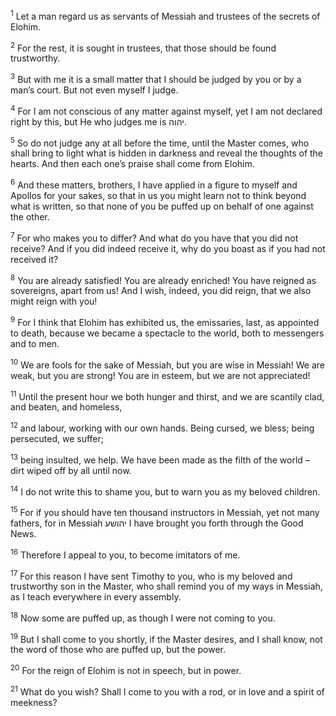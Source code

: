 <sup>1</sup> Let a man regard us as servants of Messiah and trustees of the secrets of Elohim.

<sup>2</sup> For the rest, it is sought in trustees, that those should be found trustworthy.

<sup>3</sup> But with me it is a small matter that I should be judged by you or by a man’s court. But not even myself I judge.

<sup>4</sup> For I am not conscious of any matter against myself, yet I am not declared right by this, but He who judges me is יהוה.

<sup>5</sup> So do not judge any at all before the time, until the Master comes, who shall bring to light what is hidden in darkness and reveal the thoughts of the hearts. And then each one’s praise shall come from Elohim.

<sup>6</sup> And these matters, brothers, I have applied in a figure to myself and Apollos for your sakes, so that in us you might learn not to think beyond what is written, so that none of you be puffed up on behalf of one against the other.

<sup>7</sup> For who makes you to differ? And what do you have that you did not receive? And if you did indeed receive it, why do you boast as if you had not received it?

<sup>8</sup> You are already satisfied! You are already enriched! You have reigned as sovereigns, apart from us! And I wish, indeed, you did reign, that we also might reign with you!

<sup>9</sup> For I think that Elohim has exhibited us, the emissaries, last, as appointed to death, because we became a spectacle to the world, both to messengers and to men.

<sup>10</sup> We are fools for the sake of Messiah, but you are wise in Messiah! We are weak, but you are strong! You are in esteem, but we are not appreciated!

<sup>11</sup> Until the present hour we both hunger and thirst, and we are scantily clad, and beaten, and homeless,

<sup>12</sup> and labour, working with our own hands. Being cursed, we bless; being persecuted, we suffer;

<sup>13</sup> being insulted, we help. We have been made as the filth of the world – dirt wiped off by all until now.

<sup>14</sup> I do not write this to shame you, but to warn you as my beloved children.

<sup>15</sup> For if you should have ten thousand instructors in Messiah, yet not many fathers, for in Messiah יהושע I have brought you forth through the Good News.

<sup>16</sup> Therefore I appeal to you, to become imitators of me.

<sup>17</sup> For this reason I have sent Timothy to you, who is my beloved and trustworthy son in the Master, who shall remind you of my ways in Messiah, as I teach everywhere in every assembly.

<sup>18</sup> Now some are puffed up, as though I were not coming to you.

<sup>19</sup> But I shall come to you shortly, if the Master desires, and I shall know, not the word of those who are puffed up, but the power.

<sup>20</sup> For the reign of Elohim is not in speech, but in power.

<sup>21</sup> What do you wish? Shall I come to you with a rod, or in love and a spirit of meekness?

